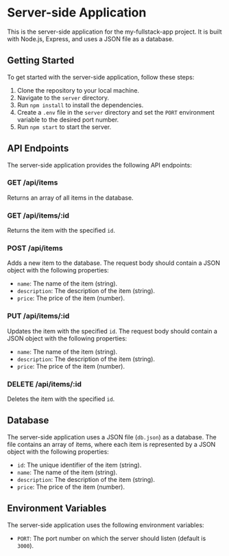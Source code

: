 # Server-side Application

This is the server-side application for the my-fullstack-app project. It is built with Node.js, Express, and uses a JSON file as a database.

## Getting Started

To get started with the server-side application, follow these steps:

1. Clone the repository to your local machine.
2. Navigate to the `server` directory.
3. Run `npm install` to install the dependencies.
4. Create a `.env` file in the `server` directory and set the `PORT` environment variable to the desired port number.
5. Run `npm start` to start the server.

## API Endpoints

The server-side application provides the following API endpoints:

### GET /api/items

Returns an array of all items in the database.

### GET /api/items/:id

Returns the item with the specified `id`.

### POST /api/items

Adds a new item to the database. The request body should contain a JSON object with the following properties:

- `name`: The name of the item (string).
- `description`: The description of the item (string).
- `price`: The price of the item (number).

### PUT /api/items/:id

Updates the item with the specified `id`. The request body should contain a JSON object with the following properties:

- `name`: The name of the item (string).
- `description`: The description of the item (string).
- `price`: The price of the item (number).

### DELETE /api/items/:id

Deletes the item with the specified `id`.

## Database

The server-side application uses a JSON file (`db.json`) as a database. The file contains an array of items, where each item is represented by a JSON object with the following properties:

- `id`: The unique identifier of the item (string).
- `name`: The name of the item (string).
- `description`: The description of the item (string).
- `price`: The price of the item (number).

## Environment Variables

The server-side application uses the following environment variables:

- `PORT`: The port number on which the server should listen (default is `3000`).